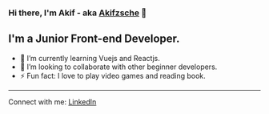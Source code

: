 
### Hi there, I'm Akif - aka <a href="https://akifzsche.github.io/" target="_blank" >Akifzsche</a> 👋

## I'm a Junior Front-end Developer.

<ul>
<li>🌱 I’m currently learning Vuejs and Reactjs.</li>
<li>🤝 I’m looking to collaborate with other beginner developers.</li>
<li>⚡ Fun fact: I love to play video games and reading book.</li>
</ul>
<hr/>

Connect with me:
<a href="https://www.linkedin.com/in/akifzsche/" target="_blank">LinkedIn</a>







